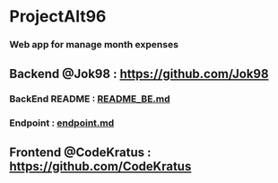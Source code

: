 # ProjectAlt96
### Web app for manage month expenses
## Backend @Jok98 : https://github.com/Jok98
### BackEnd README : [README_BE.md](https://github.com/Jok98/ProjectAlt96/blob/master/Backend/README_BE.md)
### Endpoint : [endpoint.md](https://github.com/Jok98/ProjectAlt96/blob/master/Backend/endpoint.md)
## Frontend @CodeKratus : https://github.com/CodeKratus
